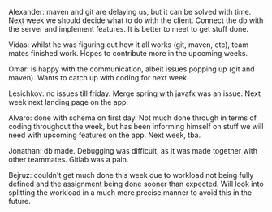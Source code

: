 Alexander: maven and git are delaying us, but it can be solved with time. Next week we should decide what to do with the client. Connect the db with the server and implement features. It is better to meet to get stuff done. 

Vidas: whilst he was figuring out how it all works (git, maven, etc), team mates finished work. Hopes to contribute more in the upcoming weeks. 

Omar: is happy with the communication, albeit issues popping up (git and maven). Wants to catch up with coding for next week.

Lesichkov: no issues till friday. Merge spring with javafx was an issue. Next week next landing page on the app. 

Alvaro: done with schema on first day. Not much done through in terms of coding throughout the week, but has been informing himself on stuff we will need with upcoming features on the app. Next week, tba. 

Jonathan: db made. Debugging was difficult, as it was made together with other teammates. Gitlab was a pain. 

Bejruz: couldn't get much done this week due to workload not being fully defined and the assignment being done sooner than expected. Will look into splitting the workload in a much more precise manner to avoid this in the future. 